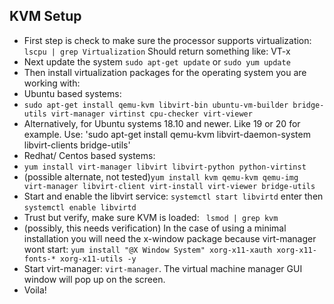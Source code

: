 ## KVM Setup
- First step is check to make sure the processor supports virtualization: `lscpu | grep Virtualization` Should return something like: VT-x
- Next update the system `sudo apt-get update` or `sudo yum update`
- Then install virtualization packages for the operating system you are working with:
- Ubuntu based systems: 
- `sudo apt-get install qemu-kvm libvirt-bin ubuntu-vm-builder bridge-utils virt-manager virtinst cpu-checker virt-viewer`
- Alternatively, for Ubuntu systems 18.10 and newer. Like 19 or 20 for example. Use: 'sudo apt-get install qemu-kvm libvirt-daemon-system libvirt-clients bridge-utils'
- Redhat/ Centos based systems: 
- `yum install virt-manager libvirt libvirt-python python-virtinst`
- (possible alternate, not tested)`yum install kvm qemu-kvm qemu-img virt-manager libvirt-client virt-install virt-viewer bridge-utils`
- Start and enable the libvirt service: `systemctl start libvirtd` enter then `systemctl enable libvirtd`
- Trust but verify, make sure KVM is loaded: ` lsmod | grep kvm`
- (possibly, this needs verification) In the case of using a minimal installation you will need the x-window package because virt-manager wont start: `yum install "@X Window System" xorg-x11-xauth xorg-x11-fonts-* xorg-x11-utils -y`
- Start virt-manager: `virt-manager`. The virtual machine manager GUI window will pop up on the screen.
- Voila!
